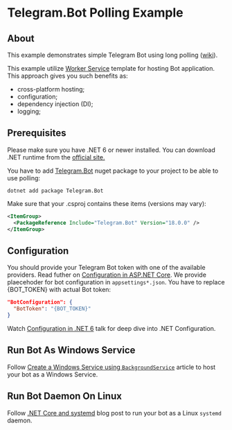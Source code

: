 # Telegram.Bot Polling Example

## About

This example demonstrates simple Telegram Bot using long polling 
([wiki](https://en.wikipedia.org/wiki/Push_technology#Long_polling)).

This example utilize [Worker Service](https://docs.microsoft.com/en-us/dotnet/core/extensions/workers)
template for hosting Bot application. This approach gives you such benefits as:

- cross-platform hosting;
- configuration;
- dependency injection (DI);
- logging;


## Prerequisites

Please make sure you have .NET 6 or newer installed. You can download .NET runtime from the [official site.](https://dotnet.microsoft.com/download)

You have to add [Telegram.Bot](https://www.nuget.org/packages/Telegram.Bot/) 
nuget package to your project to be able to use polling:

```shell
dotnet add package Telegram.Bot
```

Make sure that your .csproj contains these items (versions may vary):

```xml
<ItemGroup>
  <PackageReference Include="Telegram.Bot" Version="18.0.0" />
</ItemGroup>
```

## Configuration

You should provide your Telegram Bot token with one of the available providers.
Read futher on [Configuration in ASP.NET Core](https://docs.microsoft.com/en-us/aspnet/core/fundamentals/configuration/?view=aspnetcore-6.0).
We provide plaecehoder for bot configuration in `appsettings*.json`. You have to replace {BOT_TOKEN} with actual Bot token:

```json
"BotConfiguration": {
  "BotToken": "{BOT_TOKEN}"
}
```

Watch [Configuration in .NET 6](https://www.youtube.com/watch?v=6Fg54CEBVno&t=170s) talk for deep dive into .NET Configuration.


## Run Bot As Windows Service

Follow [Create a Windows Service using `BackgroundService`](https://docs.microsoft.com/en-us/dotnet/core/extensions/windows-service)
article to host your bot as a Windows Service.

## Run Bot Daemon On Linux

Follow [.NET Core and systemd](https://devblogs.microsoft.com/dotnet/net-core-and-systemd/) blog post to run your
bot as a Linux `systemd` daemon.
